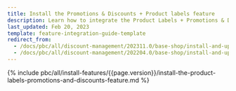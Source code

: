 ```yaml
---
title: Install the Promotions & Discounts + Product labels feature
description: Learn how to integrate the Product Labels + Promotions & Discounts feature into a Spryker project.
last_updated: Feb 20, 2023
template: feature-integration-guide-template  
redirect_from:
  - /docs/pbc/all/discount-management/202311.0/base-shop/install-and-upgrade/install-the-promotions-and-discounts-product-labels-feature.html
  - /docs/pbc/all/discount-management/202204.0/base-shop/install-and-upgrade/install-the-promotions-and-discounts-product-labels-feature.html
---
```


{% include pbc/all/install-features/{{page.version}}/install-the-product-labels-promotions-and-discounts-feature.md %} <!-- To edit, see /_includes/pbc/all/install-features/202311.0/install-the-product-labels-promotions-and-discounts-feature.md -->
